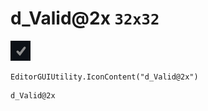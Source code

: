 # d_Valid@2x `32x32`
<img src="/img/d_Valid@2x.png" width=32 height=32>

``` CSharp
EditorGUIUtility.IconContent("d_Valid@2x")
```
```
d_Valid@2x
```
